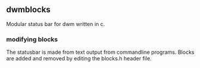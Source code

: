 
## dwmblocks
Modular status bar for dwm written in c.

### modifying blocks
The statusbar is made from text output from commandline programs.
Blocks are added and removed by editing the blocks.h header file.
